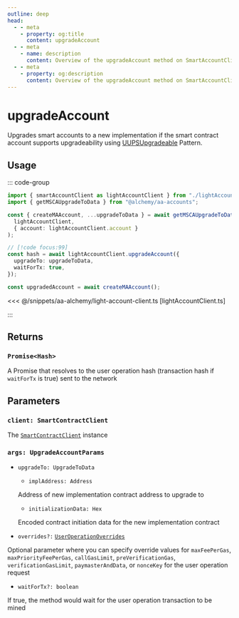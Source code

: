```yaml
---
outline: deep
head:
  - - meta
    - property: og:title
      content: upgradeAccount
  - - meta
    - name: description
      content: Overview of the upgradeAccount method on SmartAccountClient
  - - meta
    - property: og:description
      content: Overview of the upgradeAccount method on SmartAccountClient
---
```


# upgradeAccount

Upgrades smart accounts to a new implementation if the smart contract account supports upgradeability using [UUPSUpgradeable](https://docs.openzeppelin.com/contracts/4.x/api/proxy#UUPSUpgradeable) Pattern.

## Usage

::: code-group

```ts [example.ts]
import { smartAccountClient as lightAccountClient } from "./lightAccountClient";
import { getMSCAUpgradeToData } from "@alchemy/aa-accounts";

const { createMAAccount, ...upgradeToData } = await getMSCAUpgradeToData(
  lightAccountClient,
  { account: lightAccountClient.account }
);

// [!code focus:99]
const hash = await lightAccountClient.upgradeAccount({
  upgradeTo: upgradeToData,
  waitForTx: true,
});

const upgradedAccount = await createMAAccount();
```

<<< @/snippets/aa-alchemy/light-account-client.ts [lightAccountClient.ts]

:::

## Returns

### `Promise<Hash>`

A Promise that resolves to the user operation hash (transaction hash if `waitForTx` is true) sent to the network

## Parameters

### `client: SmartContractClient`

The [`SmartContractClient`](/packages/aa-core/smart-account-client/) instance

### `args: UpgradeAccountParams`

- `upgradeTo: UpgradeToData`

  - `implAddress: Address`

  Address of new implementation contract address to upgrade to

  - `initializationData: Hex`

  Encoded contract initiation data for the new implementation contract

- `overrides?:` [`UserOperationOverrides`](/resources/types#useroperationoverrides)

Optional parameter where you can specify override values for `maxFeePerGas`, `maxPriorityFeePerGas`, `callGasLimit`, `preVerificationGas`, `verificationGasLimit`, `paymasterAndData`, or `nonceKey` for the user operation request

- `waitForTx?: boolean`

If true, the method would wait for the user operation transaction to be mined
